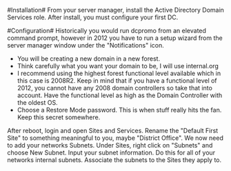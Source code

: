 #Installation#
From your server manager, install the Active Directory Domain Services role. After install, you must configure your first DC.

#Configuration#
Historically you would run dcpromo from an elevated command prompt, however in 2012 you have to run a setup wizard from the server manager window under the "Notifications" icon.

 - You will be creating a new domain in a new forest.
 - Think carefully what you want your domain to be, I will use internal.org
 - I recommend using the highest forest functional level available which in this case is 2008R2. Keep in mind that if you have a functional level of 2012, you cannot have any 2008 domain controllers so take that into account. Have the functional level as high as the Domain Controller with the oldest OS.
 - Choose a Restore Mode password. This is when stuff really hits the fan. Keep this secret somewhere.


 After reboot, login and open Sites and Services. Rename the "Default First Site" to something meaningful to you, maybe "District Office". We now need to add your networks Subnets. Under Sites, right click on "Subnets" and choose New Subnet. Input your subnet information. Do this for all of your networks internal subnets. Associate the subnets to the Sites they apply to.
